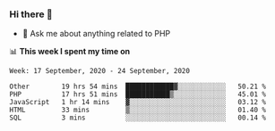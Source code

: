 ### Hi there 👋

<!--
**mustafaculban/mustafaculban** is a ✨ _special_ ✨ repository because its `README.md` (this file) appears on your GitHub profile.

Here are some ideas to get you started:

- 🌱 I’m currently learning ...
- 👯 I’m looking to collaborate on ...
- 🤔 I’m looking for help with ...
- 📫 How to reach me: ...
- 😄 Pronouns: ...
- ⚡ Fun fact: ...

-->
- 💬 Ask me about anything related to PHP


📊 **This week I spent my time on**
<!--START_SECTION:waka-->
```text
Week: 17 September, 2020 - 24 September, 2020

Other        19 hrs 54 mins  ████████████▓░░░░░░░░░░░░   50.21 % 
PHP          17 hrs 51 mins  ███████████▒░░░░░░░░░░░░░   45.01 % 
JavaScript   1 hr 14 mins    ▓░░░░░░░░░░░░░░░░░░░░░░░░   03.12 % 
HTML         33 mins         ▒░░░░░░░░░░░░░░░░░░░░░░░░   01.40 % 
SQL          3 mins          ░░░░░░░░░░░░░░░░░░░░░░░░░   00.14 % 
```
<!--END_SECTION:waka-->
